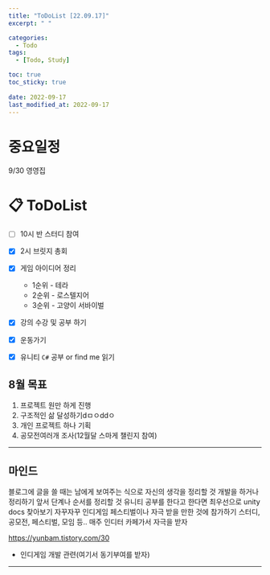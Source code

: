 ```yaml
---
title: "ToDoList [22.09.17]"
excerpt: " "

categories:
  - Todo
tags:
  - [Todo, Study]

toc: true
toc_sticky: true
 
date: 2022-09-17
last_modified_at: 2022-09-17 
---
```


# 중요일정

9/30 영영집

# 📋 ToDoList  

- [ ] 10시 반 스터디 참여
- [x] 2시 브릿지 총회
- [x] 게임 아이디어 정리
  - 1순위 - 테라
  - 2순위 - 로스텔지어
  - 3순위 - 고양이 서바이벌
- [x] 강의 수강 및 공부 하기
- [x] 운동가기
- [x] 유니티 `C#` 공부 or find me 읽기


## 8월 목표  
  
1. 프로젝트 원만 하게 진행
2. 구조적인 삶 달성하기dㅁㅇddㅇ
3. 개인 프로젝트 하나 기획
4. 공모전여러개 조사(12월달 스마게 챌린지 참여)

---

## 마인드

블로그에 글을 쓸 때는 남에게 보여주는 식으로 자신의 생각을 정리할 것
개발을 하거나 정리하기 앞서 단계나 순서를 정리할 것
유니티 공부를 한다고 한다면 최우선으로 unity docs 찾아보기
자꾸자꾸 인디게임 페스티벌이나 자극 받을 만한 것에 참가하기
스터디, 공모전, 페스티벌, 모임 등..
매주 인디터 카페가서 자극을 받자

https://yunbam.tistory.com/30
- 인디게임 개발 관련(여기서 동기부여를 받자)

---
